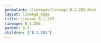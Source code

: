 ```yaml
---
permalink: /lineages/lineage_B.1.283.html
layout: lineage_page
title: Lineage B.1.283
lineage: B.1.283
parent: B.1
children: ['B.1.283']
---
```

